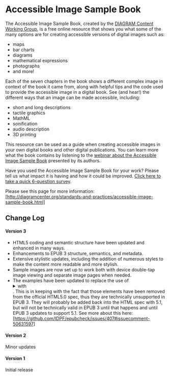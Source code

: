 # Accessible Image Sample Book
The Accessible Image Sample Book, created by the [DIAGRAM Content Working Group](http://diagramcenter.org/about/working-groups.html), is a free online resource that shows you what some of the many options are for creating accessible versions of digital images such as:

- maps
- bar charts
- diagrams
- mathematical expressions
- photographs
- and more!

Each of the seven chapters in the book shows a different complex image in context of the book it came from, along with helpful tips and the code used to provide the accessible image in a digital book. See (and hear!) the different ways that an image can be made accessible, including:

- short and long descriptions
- tactile graphics
- MathML
- sonification
- audio description
- 3D printing

This resource can be used as a guide when creating accessible images in your own digital books and other digital publications. You can learn more what the book contains by listening to the [webinar about the Accessible Image Sample Book](http://diagramcenter.org/webinars.html#aisb) presented by its authors.

Have you used the Accessible Image Sample Book for your work? Please tell us what impact it is having and how it could be improved. [Click here to take a quick 6-question survey](https://www.surveymonkey.com/s/JD78MHF).

Please see this page for more information:
[http://diagramcenter.org/standards-and-practices/accessible-image-sample-book.html]


## Change Log

#### Version 3
- HTML5 coding and semantic structure have been updated and enhanced in many ways.
- Enhancements to EPUB 3 structure, semantics, and metadata.
- Extensive stylistic updates, including the addition of numerous styles to make the content more readable and more stylish.
- Sample images are now set up to work both with device double-tap image viewing and separate image pages when needed.
- The examples have been updated to replace the use of <details> and <summary> with <aside>. This is in keeping with the fact that those elements have been removed from the official HTML5.0 spec, thus they are technically unsupported in EPUB 3. They will probably be added back into the HTML spec with 5.1, but will not be technically valid in EPUB 3 until that happens and until EPUB 3 updates to support 5.1. See more about this here: [https://github.com/IDPF/epubcheck/issues/407#issuecomment-50631597]

#### Version 2
Minor updates

#### Version 1
Initial release